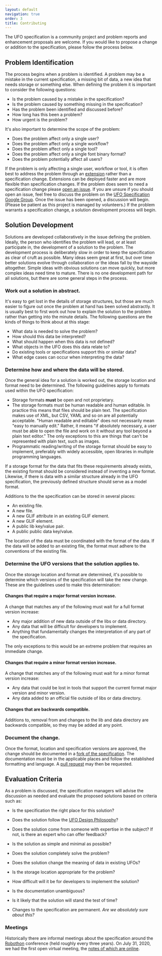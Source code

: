 ```yaml
---
layout: default
navigation: true
order: 3
title: Contributing
---
```


The UFO specification is a community project and problem reports and enhancement proposals are welcome. If you would like to propose a change or addition to the specification, please follow the process below.

## Problem Identification

The process begins when a problem is identified. A problem may be a mistake in the current specification, a missing bit of data, a new idea that needs storage or something else. When defining the problem it is important to consider the following questions:

- Is the problem caused by a mistake in the specification?
- Is the problem caused by something missing in the specification?
- Has the problem been identified and discussed before?
- How long has this been a problem?
- How urgent is the problem?

It's also important to determine the scope of the problem:

- Does the problem affect only a single user?
- Does the problem affect only a single workflow?
- Does the problem affect only a single tool?
- Does the problem affect only a single font binary format?
- Does the problem potentially affect all users?

If the problem is only affecting a single user, workflow or tool, it is often best to address the problem through an [extension] rather than a specification change. Extensions can be deployed faster and are more flexible than specification changes. If the problem does seem to need a specification change please [open an issue]. If you are unsure if you should open an issue, feel free to discuss the problem on the [UFO Specification Google Group]. Once the issue has been opened, a discussion will begin. (Please be patient as this project is managed by volunteers.) If the problem warrants a specification change, a solution development process will begin.

## Solution Development

Solutions are developed collaboratively in the issue defining the problem. Ideally, the person who identifies the problem will lead, or at least participate in, the development of a solution to the problem. The development process is deliberately slow in order to keep the specification as clear of cruft as possible. Many ideas seem great at first, but over time better solutions evolve through collaboration or the ideas fall by the wayside altogether. Simple ideas with obvious solutions can move quickly, but more complex ideas need time to mature. There is no one development path for all solutions, but there are some general steps in the process.

### Work out a solution in abstract.

It's easy to get lost in the details of storage structures, but those are much easier to figure out once the problem at hand has been solved abstractly. It is usually best to first work out how to explain the solution to the problem rather than getting into the minute details. The following questions are the kinds of things to think about at this stage:

- What data is needed to solve the problem?
- How should this data be interpreted?
- What should happen when this data is not defined?
- What objects in the UFO does this data relate to?
- Do existing tools or specifications support this or similar data?
- What edge cases can occur when interpreting the data?

### Determine how and where the data will be stored.

Once the general idea for a solution is worked out, the storage location and format need to be determined. The following guidelines apply to formats used within the UFO specification:

- Storage formats **must** be open and not proprietary.
- The storage formats must be human readable and human editable.   In practice this means that files should be plain text. The specification makes use of XML, but CSV, YAML and so on are all potentially acceptable. "Human readable and editable" does not necessarily mean "easy to manually edit." Rather, it means "if absolutely necessary, a user must be able to open the file and work on it without any tool beyond a plain text editor." The only exceptions to this are things that can't be represented with plain text, such as images.
- Programmatic reading/writing of the storage format should be easy to implement, preferably with widely accessible, open libraries in multiple programming languages.

If a storage format for the data that fits these requirements already exists, the existing format should be considered instead of inventing a new format. Likewise, if there is data with a similar structure already in the UFO specification, the previously defined structure should serve as a model format.

Additions to the the specification can be stored in several places:

- An existing file.
- A new file.
- A new GLIF attribute in an existing GLIF element.
- A new GLIF element.
- A public lib key/value pair.
- A public public data key/value.

The location of the data must be coordinated with the format of the data. If the data will be added to an existing file, the format must adhere to the conventions of the existing file.

### Determine the UFO versions that the solution applies to.

Once the storage location and format are determined, it's possible to determine which versions of the specification will take the new change. These are the guidelines used to make this determination:

#### Changes that require a major format version increase.

A change that matches any of the following must wait for a full format version increase:

- Any major addition of new data outside of the libs or data directory.
- Any data that will be difficult for developers to implement.
- Anything that fundamentally changes the interpretation of any part of the specification.

The only exceptions to this would be an extreme problem that requires an immediate change.

#### Changes that require a minor format version increase.

A change that matches any of the following must wait for a minor format version increase:

- Any data that could be lost in tools that support the current format major version and minor version.
- Any data added to an official file outside of libs or data directory.

#### Changes that are backwards compatible.

Additions to, removal from and changes to the lib and data directory are backwards compatible, so they may be added at any point.

### Document the change.

Once the format, location and specification versions are approved, the change should be documented in a [fork of the specification]. The documentation must be in the applicable places and follow the established formatting and language. A [pull request] may then be requested.


## Evaluation Criteria

As a problem is discussed, the specification managers will advise the discussion as needed and evaluate the proposed solutions based on criteria such as:

- Is the specification the right place for this solution?
- Does the solution follow the [UFO Design Philosophy]?
- Does the solution come from someone with expertise in the subject? If not, is there an expert who can offer feedback?
- Is the solution as simple and minimal as possible?
- Does the solution completely solve the problem?
- Does the solution change the meaning of data in existing UFOs?
- Is the storage location appropriate for the problem?
- How difficult will it be for developers to implement the solution?
- Is the documentation unambiguous?
- Is it likely that the solution will stand the test of time?
- Changes to the specification are permanent. *Are we absolutely sure about this?*

  [extension]: extending
  [open an issue]: https://github.com/unified-font-object/ufo-spec/issues
  [UFO Specification Google Group]: https://groups.google.com/g/ufo-spec
  [UFO Design Philosophy]: /index#the-ufo-design-philosophy
  [fork of the specification]: https://github.com/unified-font-object/ufo-spec
  [pull request]: https://github.com/unified-font-object/ufo-spec/pulls
  
### Meetings
Historically there are informal meetings about the specification around the [Robothon](http://typemedia.org/robothon/) conference (held roughly every three years). On July 31, 2020, we had the first open virtual meeting, the [notes of which are online](https://docs.google.com/document/d/1REf695Yxnu3aj_UqcVfF0WTyV8PUaPo-r6duEHxtj48/edit).
